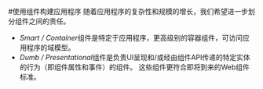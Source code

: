 #使用组件构建应用程序
随着应用程序的复杂性和规模的增长，我们希望进一步划分组件之间的责任。

* *Smart / Container*组件是特定于应用程序，更高级别的容器组件，可访问应用程序的域模型。
* *Dumb / Presentational*组件是负责UI呈现和/或经由组件API传递的特定实体的行为（即组件属性和事件）的组件。 这些组件更符合即将到来的Web组件标准。